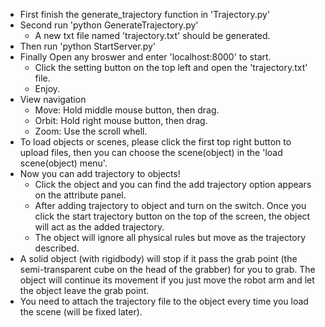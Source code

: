 - First finish the generate_trajectory function in 'Trajectory.py'
- Second run 'python GenerateTrajectory.py'
    - A new txt file named 'trajectory.txt' should be generated.
- Then run 'python StartServer.py'
- Finally Open any broswer and enter 'localhost:8000' to start.
    - Click the setting button on the top left and open the 'trajectory.txt' file.
    - Enjoy.
- View navigation
    - Move: Hold middle mouse button, then drag.
    - Orbit: Hold right mouse button, then drag.
    - Zoom: Use the scroll whell.
- To load objects or scenes, please click the first top right button to upload files, then you can choose the scene(object) in the 'load scene(object) menu'.
- Now you can add trajectory to objects!
    - Click the object and you can find the add trajectory option appears on the attribute panel.
    - After adding trajectory to object and turn on the switch. Once you click the start trajectory button on the top of the screen, the object will act as the added trajectory.
    - The object will ignore all physical rules but move as the trajectory described.
- A solid object (with rigidbody) will stop if it pass the grab point (the semi-transparent cube on the head of the grabber) for you to grab. The object will continue its movement if you just move the robot arm and let the object leave the grab point.
- You need to attach the trajectory file to the object every time you load the scene (will be fixed later).
